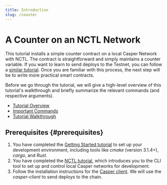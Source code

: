 ```yaml
---
title: Introduction
slug: /counter
---
```


# A Counter on an NCTL Network

This tutorial installs a simple counter contract on a local Casper Network with NCTL. The contract is straightforward and simply maintains a counter variable. If you want to learn to send deploys to the Testnet, you can follow a [similar tutorial](/dapp-dev-guide/tutorials/counter-testnet/index.md). Once you are familiar with this process, the next step will be to write more practical smart contracts.

Before we go through the tutorial, we will give a high-level overview of this tutorial's walkthrough and briefly summarize the relevant commands (and respective arguments).

- [Tutorial Overview](overview.md)
- [Important Commands](commands.md)
- [Tutorial Walkthrough](walkthrough.md)

## Prerequisites {#prerequisites}

1.  You have completed the [Getting Started tutorial](/dapp-dev-guide/writing-contracts/getting-started.md) to set up your development environment, including tools like _cmake_ (version 3.1.4+), _cargo_, and _Rust_.
2.  You have completed the [NCTL tutorial](/dapp-dev-guide/building-dapps/setup-nctl), which introduces you to the CLI tool to set up and control local Casper networks for development.
3. Follow the installation instructions for the [Casper client](/dapp-dev-guide/setup/#the-casper-command-line-client). We will use the _casper-client_ to send deploys to the chain.
